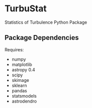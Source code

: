 TurbuStat
=========

Statistics of Turbulence Python Package

Package Dependencies
--------------------

Requires:

 *   numpy
 *   matplotlib
 *   astropy 0.4
 *   scipy
 *   skimage
 *   sklearn
 *   pandas
 *   statsmodels
 *   astrodendro